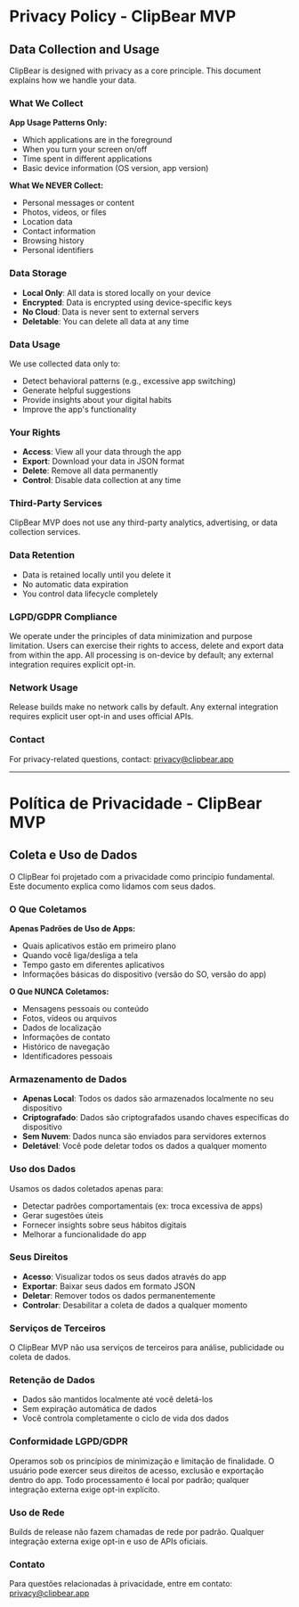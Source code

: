 # Privacy Policy - ClipBear MVP

## Data Collection and Usage

ClipBear is designed with privacy as a core principle. This document explains how we handle your data.

### What We Collect

**App Usage Patterns Only:**
- Which applications are in the foreground
- When you turn your screen on/off
- Time spent in different applications
- Basic device information (OS version, app version)

**What We NEVER Collect:**
- Personal messages or content
- Photos, videos, or files
- Location data
- Contact information
- Browsing history
- Personal identifiers

### Data Storage

- **Local Only**: All data is stored locally on your device
- **Encrypted**: Data is encrypted using device-specific keys
- **No Cloud**: Data is never sent to external servers
- **Deletable**: You can delete all data at any time

### Data Usage

We use collected data only to:
- Detect behavioral patterns (e.g., excessive app switching)
- Generate helpful suggestions
- Provide insights about your digital habits
- Improve the app's functionality

### Your Rights

- **Access**: View all your data through the app
- **Export**: Download your data in JSON format
- **Delete**: Remove all data permanently
- **Control**: Disable data collection at any time

### Third-Party Services

ClipBear MVP does not use any third-party analytics, advertising, or data collection services.

### Data Retention

- Data is retained locally until you delete it
- No automatic data expiration
- You control data lifecycle completely

### LGPD/GDPR Compliance

We operate under the principles of data minimization and purpose limitation. Users can exercise their rights to access, delete and export data from within the app. All processing is on-device by default; any external integration requires explicit opt-in.

### Network Usage

Release builds make no network calls by default. Any external integration requires explicit user opt-in and uses official APIs.

### Contact

For privacy-related questions, contact: privacy@clipbear.app

---

# Política de Privacidade - ClipBear MVP

## Coleta e Uso de Dados

O ClipBear foi projetado com a privacidade como princípio fundamental. Este documento explica como lidamos com seus dados.

### O Que Coletamos

**Apenas Padrões de Uso de Apps:**
- Quais aplicativos estão em primeiro plano
- Quando você liga/desliga a tela
- Tempo gasto em diferentes aplicativos
- Informações básicas do dispositivo (versão do SO, versão do app)

**O Que NUNCA Coletamos:**
- Mensagens pessoais ou conteúdo
- Fotos, vídeos ou arquivos
- Dados de localização
- Informações de contato
- Histórico de navegação
- Identificadores pessoais

### Armazenamento de Dados

- **Apenas Local**: Todos os dados são armazenados localmente no seu dispositivo
- **Criptografado**: Dados são criptografados usando chaves específicas do dispositivo
- **Sem Nuvem**: Dados nunca são enviados para servidores externos
- **Deletável**: Você pode deletar todos os dados a qualquer momento

### Uso dos Dados

Usamos os dados coletados apenas para:
- Detectar padrões comportamentais (ex: troca excessiva de apps)
- Gerar sugestões úteis
- Fornecer insights sobre seus hábitos digitais
- Melhorar a funcionalidade do app

### Seus Direitos

- **Acesso**: Visualizar todos os seus dados através do app
- **Exportar**: Baixar seus dados em formato JSON
- **Deletar**: Remover todos os dados permanentemente
- **Controlar**: Desabilitar a coleta de dados a qualquer momento

### Serviços de Terceiros

O ClipBear MVP não usa serviços de terceiros para análise, publicidade ou coleta de dados.

### Retenção de Dados

- Dados são mantidos localmente até você deletá-los
- Sem expiração automática de dados
- Você controla completamente o ciclo de vida dos dados

### Conformidade LGPD/GDPR

Operamos sob os princípios de minimização e limitação de finalidade. O usuário pode exercer seus direitos de acesso, exclusão e exportação dentro do app. Todo processamento é local por padrão; qualquer integração externa exige opt-in explícito.

### Uso de Rede

Builds de release não fazem chamadas de rede por padrão. Qualquer integração externa exige opt-in e uso de APIs oficiais.

### Contato

Para questões relacionadas à privacidade, entre em contato: privacy@clipbear.app

